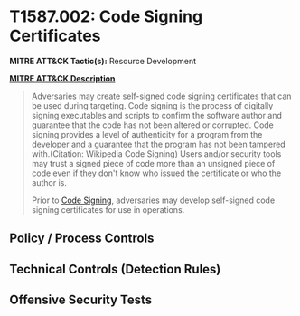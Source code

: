 # T1587.002: Code Signing Certificates
**MITRE ATT&CK Tactic(s):** Resource Development

**[MITRE ATT&CK Description](https://attack.mitre.org/techniques/T1587/002)**
<blockquote>Adversaries may create self-signed code signing certificates that can be used during targeting. Code signing is the process of digitally signing executables and scripts to confirm the software author and guarantee that the code has not been altered or corrupted. Code signing provides a level of authenticity for a program from the developer and a guarantee that the program has not been tampered with.(Citation: Wikipedia Code Signing) Users and/or security tools may trust a signed piece of code more than an unsigned piece of code even if they don't know who issued the certificate or who the author is.

Prior to [Code Signing](https://attack.mitre.org/techniques/T1553/002), adversaries may develop self-signed code signing certificates for use in operations.</blockquote>
## Policy / Process Controls
## Technical Controls (Detection Rules)

## Offensive Security Tests
